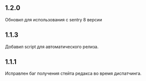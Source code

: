 ## 1.2.0
Обновил для использования с sentry 8 версии

## 1.1.3
Добавил script для автоматического релиза.

## 1.1.1
Исправлен баг получения стейта редакса во время диспатчинга.
